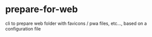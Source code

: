 # prepare-for-web

cli to prepare web folder with favicons / pwa files, etc..., based on a configuration file
